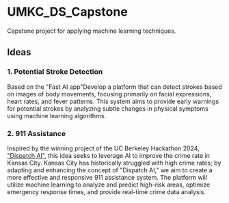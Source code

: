 # UMKC_DS_Capstone

Capstone project for applying machine learning techniques.

## Ideas

### 1. Potential Stroke Detection
Based on the "Fast AI app"Develop a platform that can detect strokes based on images of body movements, focusing primarily on facial expressions, heart rates, and fever patterns. This system aims to provide early warnings for potential strokes by analyzing subtle changes in physical symptoms using machine learning algorithms.

### 2. 911 Assistance
Inspired by the winning project of the UC Berkeley Hackathon 2024, ["Dispatch AI"](https://www.youtube.com/watch?v=tsTeEkzO9xc), this idea seeks to leverage AI to improve the crime rate in Kansas City. Kansas City has historically struggled with high crime rates; by adapting and enhancing the concept of "Dispatch AI," we aim to create a more effective and responsive 911 assistance system. The platform will utilize machine learning to analyze and predict high-risk areas, optimize emergency response times, and provide real-time crime data analysis.
